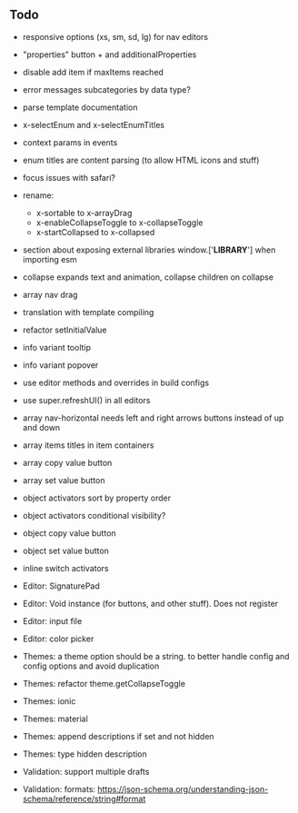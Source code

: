 ## Todo
- responsive options (xs, sm, sd, lg) for nav editors
- "properties" button + and additionalProperties
- disable add item if maxItems reached
- error messages subcategories by data type?
- parse template documentation
- x-selectEnum and x-selectEnumTitles
- context params in events
- enum titles are content parsing (to allow HTML icons and stuff)
- focus issues with safari?
- rename:
  - x-sortable to x-arrayDrag
  - x-enableCollapseToggle to x-collapseToggle
  - x-startCollapsed to x-collapsed
- section about exposing external libraries window.['__LIBRARY__'] when importing esm
- collapse expands text and animation, collapse children on collapse
- array nav drag
- translation with template compiling
- refactor setInitialValue
- info variant tooltip
- info variant popover
- use editor methods and overrides in build configs
- use super.refreshUI() in all editors

- array nav-horizontal needs left and right arrows buttons instead of up and down
- array items titles in item containers
- array copy value button
- array set value button

- object activators sort by property order
- object activators conditional visibility?
- object copy value button
- object set value button
- inline switch activators

- Editor: SignaturePad
- Editor: Void instance (for buttons, and other stuff). Does not register
- Editor: input file
- Editor: color picker

- Themes: a theme option should be a string. to better handle config and config options and avoid duplication
- Themes: refactor theme.getCollapseToggle
- Themes: ionic
- Themes: material
- Themes: append descriptions if set and not hidden
- Themes: type hidden description

- Validation: support multiple drafts
- Validation: formats: https://json-schema.org/understanding-json-schema/reference/string#format

